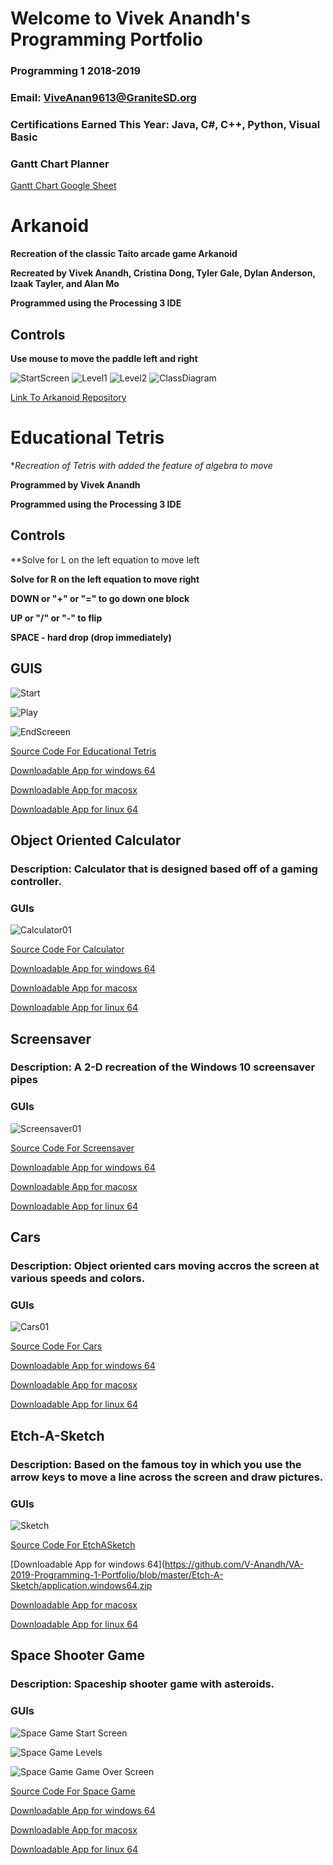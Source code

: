 # Welcome to Vivek Anandh's Programming Portfolio
### Programming 1 2018-2019
### Email: ViveAnan9613@GraniteSD.org
### Certifications Earned This Year: Java, C#, C++, Python, Visual Basic



### **Gantt Chart Planner**
[Gantt Chart Google Sheet](https://docs.google.com/spreadsheets/d/1Shp2_2NEoFC1ntGT3zCb_5CJRH_UIU3HSX2pU7bVX1U/edit?usp=sharing)

# **Arkanoid**
**Recreation of the classic Taito arcade game Arkanoid**

**Recreated by Vivek Anandh, Cristina Dong, Tyler Gale, Dylan Anderson, Izaak Tayler, and Alan Mo**

**Programmed using the Processing 3 IDE**
 
## Controls
**Use mouse to move the paddle left and right**

![StartScreen](https://github.com/Alan78268/Programming1Portfolio/blob/master/Arkanoid/arkanoidStart.png?raw=true)
![Level1](https://github.com/Alan78268/Programming1Portfolio/blob/master/Arkanoid/arkanoid01.png?raw=true)
![Level2](https://github.com/Alan78268/Programming1Portfolio/blob/master/Arkanoid/arkanoid02.png?raw=true)
![ClassDiagram](https://github.com/Alan78268/Programming1Portfolio/blob/master/Arkanoid/arkanoidClass.png?raw=true)


[Link To Arkanoid Repository](https://github.com/SkylineHigh/A4Java/tree/master/Arkanoid)

# **Educational Tetris**
**Recreation of Tetris with added the feature of algebra to move*

**Programmed by Vivek Anandh**

**Programmed using the Processing 3 IDE**
 
## Controls
**Solve for L on the left equation to move left

 **Solve for R on the left equation to move right**
 
**DOWN or "+" or "=" to go down one block**
 
 **UP or "/" or "-" to flip**
 
 **SPACE - hard drop (drop immediately)**
 ## GUIS
 ![Start](https://github.com/V-Anandh/VA-2019-Programming-1-Portfolio/blob/master/Educational_Tetris/ScreenCaptures/Screen%20Shot%202020-03-25%20at%206.41.27%20PM.png)
 
![Play](https://github.com/V-Anandh/VA-2019-Programming-1-Portfolio/blob/master/Educational_Tetris/ScreenCaptures/Screen%20Shot%202020-03-25%20at%206.41.10%20PM.png)

![EndScreeen](https://github.com/V-Anandh/VA-2019-Programming-1-Portfolio/blob/master/Educational_Tetris/ScreenCaptures/Screen%20Shot%202020-03-25%20at%206.41.19%20PM.png)

[Source Code For Educational Tetris](https://github.com/V-Anandh/VA-2019-Programming-1-Portfolio/blob/master/Educational_Tetris/Educational_Tetris.zip)

[Downloadable App for windows 64](https://github.com/V-Anandh/VA-2019-Programming-1-Portfolio/blob/master/Educational_Tetris/application.windows64.zip)

[Downloadable App for macosx](https://github.com/V-Anandh/VA-2019-Programming-1-Portfolio/blob/master/Educational_Tetris/application.macosx.zip)

[Downloadable App for linux 64](https://github.com/V-Anandh/VA-2019-Programming-1-Portfolio/blob/master/Educational_Tetris/application.linux64.zip)

## Object Oriented Calculator
### Description: Calculator that is designed based off of a gaming controller.
### GUIs
![Calculator01](https://github.com/V-Anandh/VA-2019-Programming-1-Portfolio/blob/master/Calc/Calc.png?raw=true)

[Source Code For Calculator](https://github.com/V-Anandh/VA-2019-Programming-1-Portfolio/blob/master/Calc/Calculator.zip)

[Downloadable App for windows 64](https://github.com/V-Anandh/VA-2019-Programming-1-Portfolio/blob/master/Calc/application.windows64.zip)

[Downloadable App for macosx](https://github.com/V-Anandh/VA-2019-Programming-1-Portfolio/blob/master/Calc/application.macosx.zip)

[Downloadable App for linux 64](https://github.com/V-Anandh/VA-2019-Programming-1-Portfolio/blob/master/Calc/application.linux64.zip)



## Screensaver
### Description: A 2-D recreation of the Windows 10 screensaver pipes
### GUIs
![Screensaver01](https://github.com/V-Anandh/VA-2019-Programming-1-Portfolio/blob/master/ScreenSaver/ScreenSaver.png?raw=true)

[Source Code For Screensaver](https://github.com/V-Anandh/VA-2019-Programming-1-Portfolio/blob/master/ScreenSaver/ScreenSaver.zip)

[Downloadable App for windows 64](https://github.com/V-Anandh/VA-2019-Programming-1-Portfolio/blob/master/ScreenSaver/application.windows64.zip)

[Downloadable App for macosx](https://github.com/V-Anandh/VA-2019-Programming-1-Portfolio/blob/master/ScreenSaver/application.macosx.zip)

[Downloadable App for linux 64](https://github.com/V-Anandh/VA-2019-Programming-1-Portfolio/blob/master/ScreenSaver/application.linux64.zip)



## Cars
### Description: Object oriented cars moving accros the screen at various speeds and colors.
### GUIs


![Cars01](https://github.com/V-Anandh/VA-2019-Programming-1-Portfolio/blob/master/Cars/Cars.png?raw=true)

[Source Code For Cars](https://github.com/V-Anandh/VA-2019-Programming-1-Portfolio/blob/master/Cars/Cars.zip)

[Downloadable App for windows 64](https://github.com/V-Anandh/VA-2019-Programming-1-Portfolio/blob/master/Cars/application.windows64.zip)

[Downloadable App for macosx](https://github.com/V-Anandh/VA-2019-Programming-1-Portfolio/blob/master/Cars/application.macosx.zip)

[Downloadable App for linux 64](https://github.com/V-Anandh/VA-2019-Programming-1-Portfolio/blob/master/Cars/application.linux64.zip)



## Etch-A-Sketch
### Description: Based on the famous toy in which you use the arrow keys to move a line across the screen and draw pictures.
### GUIs


![Sketch](https://github.com/V-Anandh/VA-2019-Programming-1-Portfolio/blob/master/Etch-A-Sketch/Etch-a-Sketch.png?raw=true)

[Source Code For EtchASketch](https://github.com/V-Anandh/VA-2019-Programming-1-Portfolio/blob/master/Etch-A-Sketch/Etch_A_Sketch.zip)

[Downloadable App for windows 64](https://github.com/V-Anandh/VA-2019-Programming-1-Portfolio/blob/master/Etch-A-Sketch/application.windows64.zip

[Downloadable App for macosx](https://github.com/V-Anandh/VA-2019-Programming-1-Portfolio/blob/master/Etch-A-Sketch/application.macosx.zip)

[Downloadable App for linux 64](https://github.com/V-Anandh/VA-2019-Programming-1-Portfolio/blob/master/Etch-A-Sketch/application.linux64.zip)


## Space Shooter Game
### Description: Spaceship shooter game with asteroids.
### GUIs
![Space Game Start Screen](https://github.com/V-Anandh/VA-2019-Programming-1-Portfolio/blob/master/SpaceShooterGame/Screen%20Shot%202019-05-22%20at%208.23.01%20AM.png?raw=true)

![Space Game Levels](https://github.com/V-Anandh/VA-2019-Programming-1-Portfolio/blob/master/SpaceShooterGame/SpaceShooter.png?raw=true)

![Space Game Game Over Screen](https://github.com/V-Anandh/VA-2019-Programming-1-Portfolio/blob/master/SpaceShooterGame/Screen%20Shot%202019-05-22%20at%208.25.26%20AM.png?raw=true)

[Source Code For Space Game](https://github.com/V-Anandh/VA-2019-Programming-1-Portfolio/blob/master/SpaceShooterGame/SpaceShooterGame.zip)

[Downloadable App for windows 64](https://github.com/V-Anandh/VA-2019-Programming-1-Portfolio/blob/master/SpaceShooterGame/application.windows64.zip)

[Downloadable App for macosx](https://github.com/V-Anandh/VA-2019-Programming-1-Portfolio/blob/master/SpaceShooterGame/application.macosx.zip)

[Downloadable App for linux 64](https://github.com/V-Anandh/VA-2019-Programming-1-Portfolio/blob/master/SpaceShooterGame/application.linux64.zip)
